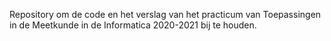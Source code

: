 Repository om de code en het verslag van het practicum van Toepassingen in de Meetkunde in de Informatica 2020-2021 bij te houden.
